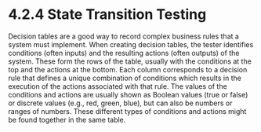 # 4.2.4 State Transition Testing

Decision tables are a good way to record complex business rules that a system must implement. When creating decision tables, the tester identifies conditions \(often inputs\) and the resulting actions \(often outputs\) of the system. These form the rows of the table, usually with the conditions at the top and the actions at the bottom. Each column corresponds to a decision rule that defines a unique combination of conditions which results in the execution of the actions associated with that rule. The values of the conditions and actions are usually shown as Boolean values \(true or false\) or discrete values \(e.g., red, green, blue\), but can also be numbers or ranges of numbers. These different types of conditions and actions might be found together in the same table.



